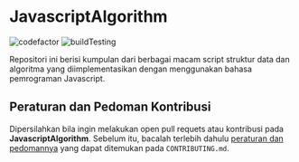 # JavascriptAlgorithm
![codefactor](https://img.shields.io/codefactor/grade/github/bellshade/JavascriptAlgorithm/main?label=code%20factor%20quality&style=for-the-badge)
![buildTesting](https://img.shields.io/github/workflow/status/bellshade/JavascriptAlgorithm/Node%20CI?style=for-the-badge)

Repositori ini berisi kumpulan dari berbagai macam script struktur data dan algoritma yang diimplementasikan dengan menggunakan bahasa pemrograman Javascript.

## Peraturan dan Pedoman Kontribusi
Dipersilahkan bila ingin melakukan open pull requets atau kontribusi pada **JavascriptAlgorithm**. Sebelum itu, bacalah terlebih dahulu [peraturan dan pedomannya](CONTRIBUTING.md) yang dapat ditemukan pada ``CONTRIBUTING.md``.
